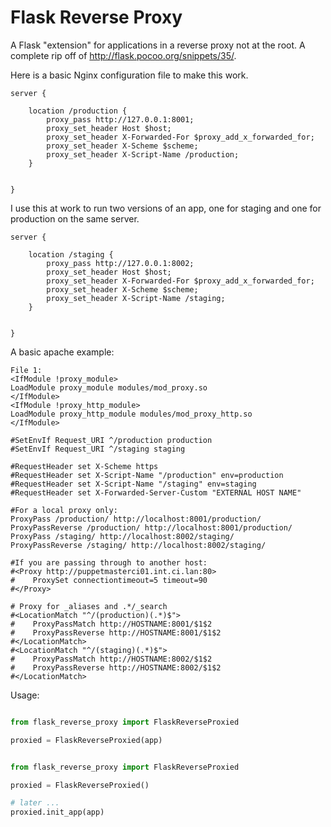 # Flask Reverse Proxy

A Flask "extension" for applications in a reverse proxy not at the root.
A complete rip off of http://flask.pocoo.org/snippets/35/.

Here is a basic Nginx configuration file to make this work.

```
server {

    location /production {
        proxy_pass http://127.0.0.1:8001;
        proxy_set_header Host $host;
        proxy_set_header X-Forwarded-For $proxy_add_x_forwarded_for;
        proxy_set_header X-Scheme $scheme;
        proxy_set_header X-Script-Name /production;
    }


}

```

I use this at work to run two versions of an app, one for staging and one
for production on the same server.

```
server {

    location /staging {
        proxy_pass http://127.0.0.1:8002;
        proxy_set_header Host $host;
        proxy_set_header X-Forwarded-For $proxy_add_x_forwarded_for;
        proxy_set_header X-Scheme $scheme;
        proxy_set_header X-Script-Name /staging;
    }


}

```

A basic apache example:

```
File 1:
<IfModule !proxy_module>
LoadModule proxy_module modules/mod_proxy.so
</IfModule>
<IfModule !proxy_http_module>
LoadModule proxy_http_module modules/mod_proxy_http.so
</IfModule>

#SetEnvIf Request_URI ^/production production
#SetEnvIf Request_URI ^/staging staging

#RequestHeader set X-Scheme https
#RequestHeader set X-Script-Name "/production" env=production
#RequestHeader set X-Script-Name "/staging" env=staging
#RequestHeader set X-Forwarded-Server-Custom "EXTERNAL HOST NAME"

#For a local proxy only:
ProxyPass /production/ http://localhost:8001/production/
ProxyPassReverse /production/ http://localhost:8001/production/
ProxyPass /staging/ http://localhost:8002/staging/
ProxyPassReverse /staging/ http://localhost:8002/staging/

#If you are passing through to another host:
#<Proxy http://puppetmasterci01.int.ci.lan:80>
#    ProxySet connectiontimeout=5 timeout=90
#</Proxy>

# Proxy for _aliases and .*/_search
#<LocationMatch "^/(production)(.*)$">
#    ProxyPassMatch http://HOSTNAME:8001/$1$2
#    ProxyPassReverse http://HOSTNAME:8001/$1$2
#</LocationMatch>
#<LocationMatch "^/(staging)(.*)$">
#    ProxyPassMatch http://HOSTNAME:8002/$1$2
#    ProxyPassReverse http://HOSTNAME:8002/$1$2
#</LocationMatch>

```

Usage:

```python

from flask_reverse_proxy import FlaskReverseProxied

proxied = FlaskReverseProxied(app)

```


```python

from flask_reverse_proxy import FlaskReverseProxied

proxied = FlaskReverseProxied()

# later ...
proxied.init_app(app)

```
